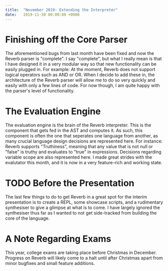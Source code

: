 ```yaml
---
title:  "November 2019: Extending the Interpreter"
date:   2019-11-30 00:00:00 +0000
---
```

# Finishing off the Core Parser
The aforementioned bugs from last month have been fixed and now the Reverb parser is "complete". I say "complete", but what I really mean is that I have designed it in a very modular way so that new functionality can be easily plugged in. For example: At the moment, Reverb does not support logical operators such as AND or OR. When I decide to add these in, the architecture of the Reverb parser will allow me to do so very quickly and easily with only a few lines of code. For now though, I am quite happy with the parser's level of functionality.

# The Evaluation Engine
The evaluation engine is the brain of the Reverb interpreter. This is the component that gets fed in the AST and computes it. As such, this component is often the one that seperates one language from another, as many crucial language design decisions are represented here. For instance: Reverb supports "Truthiness", meaning that any value that is not null or "false" is truthy and evaluates to "true" in expressions. Decisions regarding variable scope are also represented here. I made great strides with the evalutator this month, and it is now in a very feature-rich and working state.

# TODO Before the Presentation
The last few things to do to get Reverb in a great spot for the interim presentation is to create a REPL, some showcase scripts, and a rudimentary synthesiser to give a glimpse at what is to come. I have largely ignored the synthesiser thus far as I wanted to not get side-tracked from building the core of the language.

# A Note Regarding Exams
This year, college exams are taking place before Christmas in December. Progress on Reverb will likely come to a halt until after Christmas apart from minor bugfixes and small feature additions.
